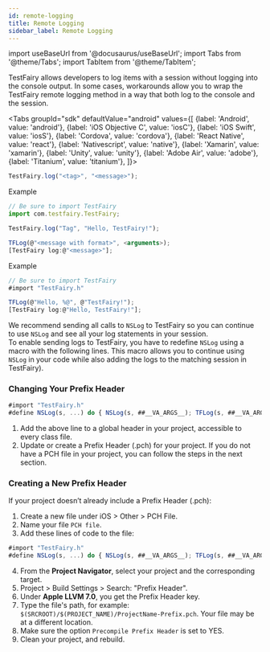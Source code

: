 ```yaml
---
id: remote-logging
title: Remote Logging
sidebar_label: Remote Logging
---
```


import useBaseUrl from '@docusaurus/useBaseUrl';
import Tabs from '@theme/Tabs';
import TabItem from '@theme/TabItem';

TestFairy allows developers to log items with a session without logging into the console output. In some cases, workarounds allow you to wrap the TestFairy remote logging method in a way that both log to the console and the session.

<Tabs
groupId="sdk"
defaultValue="android"
values={[
{label: 'Android', value: 'android'},
{label: 'iOS Objective C', value: 'iosC'},
{label: 'iOS Swift', value: 'iosS'},
{label: 'Cordova', value: 'cordova'},
{label: 'React Native', value: 'react'},
{label: 'Nativescript', value: 'native'},
{label: 'Xamarin', value: 'xamarin'},
{label: 'Unity', value: 'unity'},
{label: 'Adobe Air', value: 'adobe'},
{label: 'Titanium', value: 'titanium'},
]}>

<TabItem value="android">

```js
TestFairy.log("<tag>", "<message>");
```

Example

```js
// Be sure to import TestFairy
import com.testfairy.TestFairy;

TestFairy.log("Tag", "Hello, TestFairy!");
```

</TabItem>

<TabItem value="iosC">

```js
TFLog(@"<message with format>", <arguments>);
[TestFairy log:@"<message>"];
```

Example

```js
// Be sure to import TestFairy
#import "TestFairy.h"

TFLog(@"Hello, %@", @"TestFairy!");
[TestFairy log:@"Hello, TestFairy!"];
```

We recommend sending all calls to <code>NSLog</code> to TestFairy so you can continue to use <code>NSLog</code> and see all your log statements in your session.<br/>
To enable sending logs to TestFairy, you have to redefine <code>NSLog</code> using a macro with the following lines. This macro allows you to continue using <code>NSLog</code> in your code while also adding the logs to the matching session in TestFairy).

### Changing Your Prefix Header

```js
#import "TestFairy.h"
#define NSLog(s, ...) do { NSLog(s, ##__VA_ARGS__); TFLog(s, ##__VA_ARGS__); } while (0)
```

1. Add the above line to a global header in your project, accessible to every class file.
2. Update or create a Prefix Header (.pch) for your project. If you do not have a PCH file in your project, you can follow the steps in the next section.

### Creating a New Prefix Header

If your project doesn’t already include a Prefix Header (.pch):<br/>

1. Create a new file under iOS &gt; Other &gt; PCH File.
2. Name your file `PCH file`.
3. Add these lines of code to the file:

```js
#import "TestFairy.h"
#define NSLog(s, ...) do { NSLog(s, ##__VA_ARGS__); TFLog(s, ##__VA_ARGS__); } while (0)
```

4. From the **Project Navigator**, select your project and the corresponding target.
5. Project &gt; Build Settings &gt; Search: "Prefix Header".
6. Under **Apple LLVM 7.0**, you get the Prefix Header key.
7. Type the file's path, for example: `$(SRCROOT)/$(PROJECT_NAME)/ProjectName-Prefix.pch`. Your file may be at a different location.
8. Make sure the option `Precompile Prefix Header` is set to YES.
9. Clean your project, and rebuild.

</TabItem>

<TabItem value="iosS">

</TabItem>

<TabItem value="cordova">

</TabItem>

<TabItem value="react">

</TabItem>

<TabItem value="native">

</TabItem>

<TabItem value="xamarin">

</TabItem>

<TabItem value="unity">

</TabItem>

<TabItem value="adobe">

</TabItem>

<TabItem value="titanium">

</TabItem>

</Tabs>
